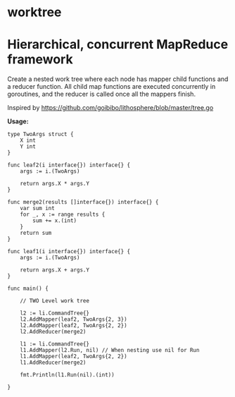 # worktree
Hierarchical, concurrent MapReduce framework 
============================================

Create a nested work tree  where each node has mapper child functions and a reducer function. All child map functions are executed concurrently in goroutines, and the reducer is called once all the mappers finish.

Inspired by https://github.com/goibibo/lithosphere/blob/master/tree.go

**Usage:**

    type TwoArgs struct {
        X int
        Y int
    }
    
    func leaf2(i interface{}) interface{} {
        args := i.(TwoArgs)
    
        return args.X * args.Y
    }
    
    func merge2(results []interface{}) interface{} {
        var sum int
        for _, x := range results {
            sum += x.(int)
        }
        return sum
    }
    
    func leaf1(i interface{}) interface{} {
        args := i.(TwoArgs)
    
        return args.X + args.Y
    }
    
    func main() {
    
        // TWO Level work tree
    
        l2 := li.CommandTree{}
        l2.AddMapper(leaf2, TwoArgs{2, 3})
        l2.AddMapper(leaf2, TwoArgs{2, 2})
        l2.AddReducer(merge2)
    
        l1 := li.CommandTree{}
        l1.AddMapper(l2.Run, nil) // When nesting use nil for Run
        l1.AddMapper(leaf2, TwoArgs{2, 2})
        l1.AddReducer(merge2)
    
        fmt.Println(l1.Run(nil).(int))
    
    }
